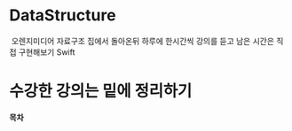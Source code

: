 # DataStructure
  오렌지미디어 자료구조 집에서 돌아온뒤
하루에 한시간씩 강의를 듣고
남은 시간은 직접 구현해보기 Swift

수강한 강의는 밑에 정리하기
=======================
**목차**
